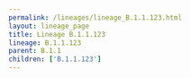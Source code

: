 ```yaml
---
permalink: /lineages/lineage_B.1.1.123.html
layout: lineage_page
title: Lineage B.1.1.123
lineage: B.1.1.123
parent: B.1.1
children: ['B.1.1.123']
---
```

